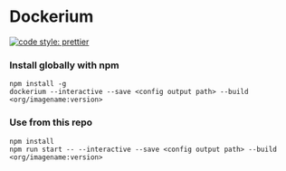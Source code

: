 # Dockerium

[![code style: prettier](https://img.shields.io/badge/code_style-prettier-ff69b4.svg?style=flat-square)](https://github.com/prettier/prettier)

### Install globally with npm

```
npm install -g
dockerium --interactive --save <config output path> --build <org/imagename:version>
```

### Use from this repo

```
npm install
npm run start -- --interactive --save <config output path> --build <org/imagename:version>
```
